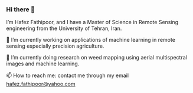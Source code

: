 ### Hi there 👋
I’m Hafez Fathipoor, and I have a Master of Science in Remote Sensing engineering from the University of Tehran, Iran.

🔭 I’m currently working on applications of machine learning in remote sensing especially precision agriculture.

🌱 I’m currently doing research on weed mapping using aerial multispectral images and machine learning.

📫 How to reach me: contact me through my email hafez.fathipoor@yahoo.com

